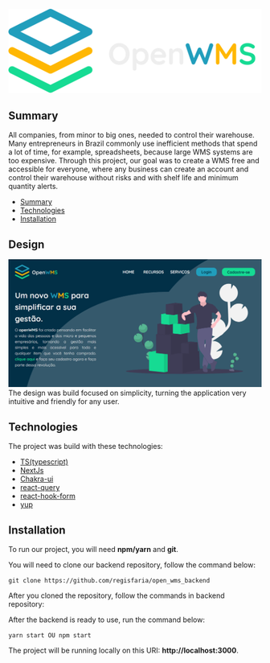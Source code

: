 ![OpenWMS](/public/images/logoHorizontal.svg)
  
## Summary
All companies, from minor to big ones, needed to control their warehouse. Many entrepreneurs in Brazil commonly use inefficient methods that spend a lot of time, for example, spreadsheets, because large WMS systems are too expensive. Through this project, our goal was to create a WMS free and accessible for everyone, where any business can create an account and control their warehouse without risks and with shelf life and minimum quantity alerts.

<!--ts-->
   * [Summary](#Summary)
   * [Technologies](#Technologies)
   * [Installation](#Installation)
<!--te-->

## Design
![OpenWMS](/public/images/homeScreen.png)
The design was build focused on simplicity, turning the application very intuitive and friendly for any user.

## Technologies
The project was build with these technologies:
+ [TS(typescript)](https://www.typescriptlang.org)
+ [NextJs](https://nextjs.org)
+ [Chakra-ui](https://chakra-ui.com)
+ [react-query](react-query)
+ [react-hook-form](https://react-hook-form.com)
+ [yup](https://github.com/jquense/yup) 

## Installation
To run our project, you will need **npm/yarn** and **git**.

You will need to clone our backend repository, follow the command below:
```
git clone https://github.com/regisfaria/open_wms_backend
```
After you cloned the repository, follow the commands in backend repository:

After the backend is ready to use, run the command below:

```shell
yarn start OU npm start
```
The project will be running locally on this URI: **http://localhost:3000**. 
